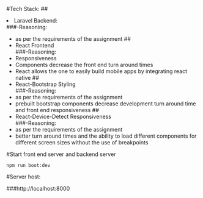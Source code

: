 #Tech Stack:
##<li>Laravel Backend:</li>
###-Reasoning:
- as per the requirements of the assignment
##<li>React Frontend</li>
###-Reasoning:
- Responsiveness
- Components decrease the front end turn around times
- React allows the one to easily build mobile apps by integrating react native
##<li>React-Bootstrap Styling</li>
###-Reasoning:
- as per the requirements of the assignment
- prebuilt bootstrap components decrease development turn around time and front end responsiveness
##<li>React-Device-Detect Responsiveness</li>
###-Reasoning:
- as per the requirements of the assignment
- better turn around times and the ability to load different components for different screen sizes without the use of breakpoints

#Start front end server and backend server

```
npm run boot:dev
```

#Server host:

###<a>http://localhost:8000 </a>

